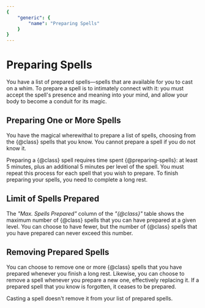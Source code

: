 ```yaml
---
{
	"generic": {
		"name": "Preparing Spells"
	}
}
---
```

# Preparing Spells
You have a list of prepared spells&mdash;spells that are available for you to cast on a whim.
To prepare a spell is to intimately connect with it: you must accept the spell's presence and meaning into your mind, and allow your body to become a conduit for its magic.

## Preparing One or More Spells
You have the magical wherewithal to prepare a list of spells, choosing from the {@class} spells that you know.
You cannot prepare a spell if you do not know it.

Preparing a {@class} spell requires time spent {@preparing-spells}: at least 5 minutes, plus an additional 5 minutes per level of the spell.
You must repeat this process for each spell that you wish to prepare.
To finish preparing your spells, you need to complete a long rest.

## Limit of Spells Prepared
The *"Max. Spells Prepared"* column of the *"{@class}"* table shows the maximum number of {@class} spells that you can have prepared at a given level.
You can choose to have fewer, but the number of {@class} spells that you have prepared can never exceed this number.

## Removing Prepared Spells
You can choose to remove one or more {@class} spells that you have prepared whenever you finish a long rest.
Likewise, you can choose to remove a spell whenever you prepare a new one, effectively replacing it.
If a prepared spell that you know is forgotten, it ceases to be prepared.

Casting a spell doesn't remove it from your list of prepared spells.
